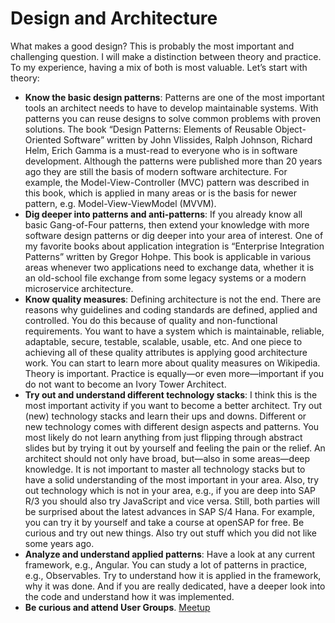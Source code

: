 # Design and Architecture

What makes a good design? This is probably the most important and challenging question. I will make a distinction between theory and practice. To my experience, having a mix of both is most valuable. Let’s start with theory:

- **Know the basic design patterns**: Patterns are one of the most important tools an architect needs to have to develop maintainable systems. With patterns you can reuse designs to solve common problems with proven solutions. The book “Design Patterns: Elements of Reusable Object-Oriented Software” written by John Vlissides, Ralph Johnson, Richard Helm, Erich Gamma is a must-read to everyone who is in software development. Although the patterns were published more than 20 years ago they are still the basis of modern software architecture. For example, the Model-View-Controller (MVC) pattern was described in this book, which is applied in many areas or is the basis for newer pattern, e.g. Model-View-ViewModel (MVVM).
- **Dig deeper into patterns and anti-patterns**: If you already know all basic Gang-of-Four patterns, then extend your knowledge with more software design patterns or dig deeper into your area of interest. One of my favorite books about application integration is “Enterprise Integration Patterns” written by Gregor Hohpe. This book is applicable in various areas whenever two applications need to exchange data, whether it is an old-school file exchange from some legacy systems or a modern microservice architecture.
- **Know quality measures**: Defining architecture is not the end. There are reasons why guidelines and coding standards are defined, applied and controlled. You do this because of quality and non-functional requirements. You want to have a system which is maintainable, reliable, adaptable, secure, testable, scalable, usable, etc. And one piece to achieving all of these quality attributes is applying good architecture work. You can start to learn more about quality measures on Wikipedia.
  Theory is important. Practice is equally—or even more—important if you do not want to become an Ivory Tower Architect.
- **Try out and understand different technology stacks**: I think this is the most important activity if you want to become a better architect. Try out (new) technology stacks and learn their ups and downs. Different or new technology comes with different design aspects and patterns. You most likely do not learn anything from just flipping through abstract slides but by trying it out by yourself and feeling the pain or the relief. An architect should not only have broad, but—also in some areas—deep knowledge. It is not important to master all technology stacks but to have a solid understanding of the most important in your area. Also, try out technology which is not in your area, e.g., if you are deep into SAP R/3 you should also try JavaScript and vice versa. Still, both parties will be surprised about the latest advances in SAP S/4 Hana. For example, you can try it by yourself and take a course at openSAP for free. Be curious and try out new things. Also try out stuff which you did not like some years ago.
- **Analyze and understand applied patterns**: Have a look at any current framework, e.g., Angular. You can study a lot of patterns in practice, e.g., Observables. Try to understand how it is applied in the framework, why it was done. And if you are really dedicated, have a deeper look into the code and understand how it was implemented.
- **Be curious and attend User Groups**. [Meetup](https://www.meetup.com/)
